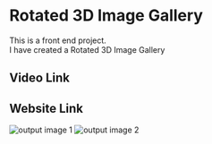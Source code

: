 # Rotated 3D Image Gallery
This is a front end project. <br>     I have created a Rotated 3D Image Gallery

## Video Link
## Website Link



![output image 1](https://github.com/user-attachments/assets/4661fefc-50a0-4e7d-88fe-4a74ac722a14)
![output image 2](https://github.com/user-attachments/assets/690c926c-6de7-4aa0-9e16-227848747f7a)


            



